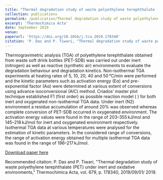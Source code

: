```yaml
---
title: "Thermal degradation study of waste polyethylene terephthalate (PET) under inert and oxidative environments"
collection: publications
permalink: /publication/Thermal degradation study of waste polyethylene terephthalate (PET) under inert and oxidative environments
excerpt: 'Thermochimica Acta'
date: September 2019
venue:
paperurl: 'https://doi.org/10.1016/j.tca.2019.178340'
citation: 'P. Das and P. Tiwari, "Thermal degradation study of waste polyethylene terephthalate (PET) under inert and oxidative environments," Thermochimica Acta, vol. 679, p. 178340, 2019/09/01/ 2019.'
---
```

Thermogravimetric analysis (TGA) of polyethylene terephthalate obtained from waste soft drink bottles (PET-SDB) was carried out under inert (nitrogen) as well as reactive (synthetic air) environments to evaluate the degradation behaviour and degradation kinetics. Non-isothermal TGA experiments at heating rates of 5, 10, 20, 40 and 50 °C/min were performed and the kinetic parameters such as activation energy (Eα) and pre-exponential factor (Aα) were determined at various extent of conversions using advance isoconversional (AIC) method. Criados’ master plot technique established F1 (first order) as possible reaction model (
) for both inert and oxygenated non-isothermal TGA data. Under inert (N2) environment a residue accumulation of around 20% was observed whereas complete conversion of PET-SDB occurred in oxygenated environment. The activation energy values were found in the range of 203–355 kJ/mol and 145–218 kJ/mol for inert and oxygenated environment respectively. Isothermal TGA data at various temperatures were analysed for the estimation of kinetic parameters. In the considered range of conversions, the range of activation energy obtained for multiple isothermal TGA data was found in the range of 196–217 kJ/mol.

[Download paper here](https://github.com/pd102022/pallabdas.github.io/raw/master/files/Paper4.pdf)

Recommended citation: P. Das and P. Tiwari, "Thermal degradation study of waste polyethylene terephthalate (PET) under inert and oxidative environments," Thermochimica Acta, vol. 679, p. 178340, 2019/09/01/ 2019.
